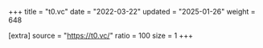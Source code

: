 +++
title = "t0.vc"
date = "2022-03-22"
updated = "2025-01-26"
weight = 648

[extra]
source = "https://t0.vc/"
ratio = 100
size = 1
+++
